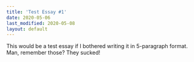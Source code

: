 ```yaml
---
title: 'Test Essay #1'
date: 2020-05-06
last_modified: 2020-05-08
layout: default
---
```

This would be a test essay if I bothered writing it in 5-paragraph format. Man, remember those? They sucked!

